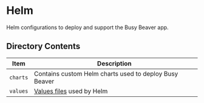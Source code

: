# Helm

Helm configurations to deploy and support the Busy Beaver app.

## Directory Contents

|Item|Description
|---|---|
|`charts`|Contains custom Helm charts used to deploy Busy Beaver|
|`values`|[Values files](https://helm.sh/docs/chart_template_guide/values_files/) used by Helm|
